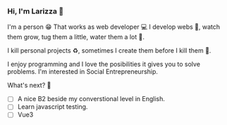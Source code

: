 ### Hi, I'm Larizza 👋

<!--
**larizzatg/larizzatg** is a ✨ _special_ ✨ repository because its `README.md` (this file) appears on your GitHub profile.

Here are some ideas to get you started:
-->

I'm a person 😁
That works as web developer 💻
I develop webs 🌱, watch them grow, tug them a little, water them a lot 🌳. 

I kill personal projects ♻️, sometimes I create them before I kill them 🚀.

I enjoy programming and I love the posibilities it gives you to solve problems. 
I'm interested in Social Entrepreneurship. 

What's next? 🚋

- [ ] A nice B2 beside my converstional level in English.
- [ ] Learn javascript testing.
- [ ] Vue3
